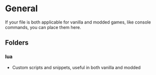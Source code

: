 # General
If your file is both applicable for vanilla and modded games, like console commands, you can place them here.

## Folders
### lua
- Custom scripts and snippets, useful in both vanilla and modded
